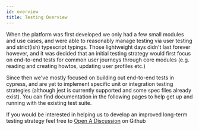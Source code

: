 ```yaml
---
id: overview
title: Testing Overview
---
```


When the platform was first developed we only had a few small modules and use cases, and were able to reasonably manage testing via user testing and strict(ish) typescript typings. Those lightweight days didn't last forever however, and it was decided that an initial testing strategy would first focus on end-to-end tests for common user journeys through core modules (e.g. reading and creating howtos, updating user profiles etc.)

Since then we've mostly focused on building out end-to-end tests in cypress, and are yet to implement specific unit or integration testing strategies (although jest is currently supported and some spec files already exist). You can find documentation in the following pages to help get up and running with the existing test suite.

If you would be interested in helping us to develop an improved long-term testing strategy feel free to [Open A Discussion](https://github.com/ONEARMY/community-platform/discussions) on Github
